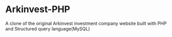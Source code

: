 # Arkinvest-PHP
A clone of the original Arkinvest investment company website built with PHP and Structured query language(MySQL)
